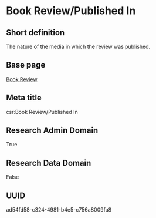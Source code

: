 # Book Review/Published In
## Short definition
The nature of the media in which the review was published.
## Base page
[Book Review](https://github.com/EuroCRIS/CASRAI-Dictionairies/blob/main/Objects/Book%20Review.md)
## Meta title
csr:Book Review/Published In
## Research Admin Domain
True
## Research Data Domain
False
## UUID
ad54fd58-c324-4981-b4e5-c756a8009fa8
